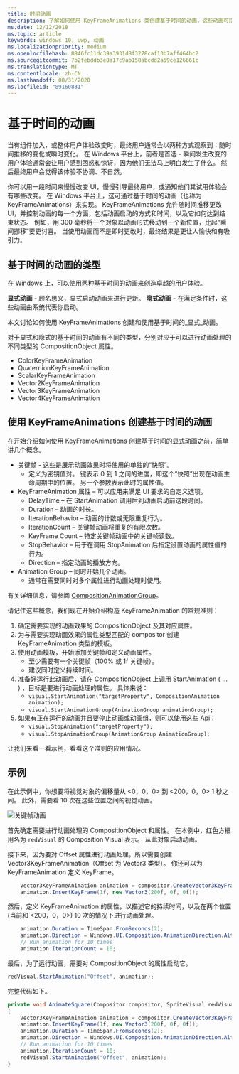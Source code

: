 ```yaml
---
title: 时间动画
description: 了解如何使用 KeyFrameAnimations 类创建基于时间的动画，这些动画可指导用户完成 UI 更改。
ms.date: 12/12/2018
ms.topic: article
keywords: windows 10, uwp, 动画
ms.localizationpriority: medium
ms.openlocfilehash: 8846fc11dc39a3931d8f3278caf13b7aff464bc2
ms.sourcegitcommit: 7b2febddb3e8a17c9ab158abcdd2a59ce126661c
ms.translationtype: MT
ms.contentlocale: zh-CN
ms.lasthandoff: 08/31/2020
ms.locfileid: "89160831"
---
```

# <a name="time-based-animations"></a>基于时间的动画

当有组件加入，或整体用户体验改变时，最终用户通常会以两种方式观察到：随时间推移的变化或瞬时变化。 在 Windows 平台上，前者是首选 - 瞬间发生改变的用户体验通常会让用户感到困惑和惊讶，因为他们无法马上明白发生了什么。 然后最终用户会觉得该体验不协调、不自然。

你可以用一段时间来慢慢改变 UI，慢慢引导最终用户，或通知他们其试用体验会有哪些改变。 在 Windows 平台上，这可通过基于时间的动画（也称为 KeyFrameAnimations）来实现。 KeyFrameAnimations 允许随时间推移更改 UI，并控制动画的每一个方面，包括动画启动的方式和时间，以及它如何达到结束状态。 例如，用 300 毫秒将一个对象以动画形式移动到一个新位置，比起“瞬间挪移”要更讨喜。 当使用动画而不是即时更改时，最终结果是更让人愉快和有吸引力。

## <a name="types-of-time-based-animations"></a>基于时间的动画的类型

在 Windows 上，可以使用两种基于时间的动画来创造卓越的用户体验。

**显式动画** - 顾名思义，显式启动动画来进行更新。
**隐式动画** - 在满足条件时，这些动画由系统代表你启动。

本文讨论如何使用 KeyFrameAnimations 创建和使用基于时间的_显式_动画。

对于显式和隐式的基于时间的动画有不同的类型，分别对应于可以进行动画处理的不同类型的 CompositionObject 属性。

- ColorKeyFrameAnimation
- QuaternionKeyFrameAnimation
- ScalarKeyFrameAnimation
- Vector2KeyFrameAnimation
- Vector3KeyFrameAnimation
- Vector4KeyFrameAnimation

## <a name="create-time-based-animations-with-keyframeanimations"></a>使用 KeyFrameAnimations 创建基于时间的动画

在开始介绍如何使用 KeyFrameAnimations 创建基于时间的显式动画之前，简单讲几个概念。

- 关键帧 - 这些是展示动画效果时将使用的单独的“快照”。
  - 定义为密钥值对。 键表示 0 到 1 之间的进度，即这个“快照”出现在动画生命周期中的位置。 另一个参数表示此时的属性值。
- KeyFrameAnimation 属性 – 可以应用来满足 UI 要求的自定义选项。
  - DelayTime – 在 StartAnimation 调用后到动画启动前这段时间。
  - Duration – 动画的时长。
  - IterationBehavior – 动画的计数或无限重复行为。
  - IterationCount – 关键帧动画将重复的有限次数。
  - KeyFrame Count – 特定关键帧动画中的关键帧读数。
  - StopBehavior – 用于在调用 StopAnimation 后指定设置动画的属性值的行为。
  - Direction – 指定动画的播放方向。
- Animation Group – 同时开始几个动画。
  - 通常在需要同时对多个属性进行动画处理时使用。

有关详细信息，请参阅 [CompositionAnimationGroup](/uwp/api/windows.ui.composition.compositionanimationgroup)。

请记住这些概念，我们现在开始介绍构造 KeyFrameAnimation 的常规准则：

1. 确定需要实现的动画效果的 CompositionObject 及其对应属性。
1. 为与需要实现动画效果的属性类型匹配的 compositor 创建 KeyFrameAnimation 类型的模板。
1. 使用动画模板，开始添加关键帧和定义动画属性。
    - 至少需要有一个关键帧（100% 或 1f 关键帧）。
    - 建议同时定义持续时间。
1. 准备好运行此动画后，请在 CompositionObject 上调用 StartAnimation ( ... ) ，目标是要进行动画处理的属性。 具体来说：
    - `visual.StartAnimation("targetProperty", CompositionAnimation animation);`
    - `visual.StartAnimationGroup(AnimationGroup animationGroup);`
1. 如果有正在运行的动画并且要停止动画或动画组，则可以使用这些 Api：
    - `visual.StopAnimation("targetProperty");`
    - `visual.StopAnimationGroup(AnimationGroup AnimationGroup);`

让我们来看一看示例，看看这个准则的应用情况。

## <a name="example"></a>示例

在此示例中，你想要将视觉对象的偏移量从 <0，0，0> 到 <200，0，0> 1 秒之间。 此外，需要看 10 次在这些位置之间的视觉动画。

![关键帧动画](images/animation/animated-rectangle.gif)

首先确定需要进行动画处理的 CompositionObject 和属性。 在本例中，红色方框用名为 `redVisual` 的 Composition Visual 表示。 从此对象启动动画。

接下来，因为要对 Offset 属性进行动画处理，所以需要创建 Vector3KeyFrameAnimation（Offset 为 Vector3 类型）。 你还可以为 KeyFrameAnimation 定义 KeyFrame。

```csharp
    Vector3KeyFrameAnimation animation = compositor.CreateVector3KeyFrameAnimation();
    animation.InsertKeyFrame(1f, new Vector3(200f, 0f, 0f));
```

然后，定义 KeyFrameAnimation 的属性，以描述它的持续时间，以及在两个位置 (当前和 <200，0，0>) 10 次的情况下进行动画处理。

```csharp
    animation.Duration = TimeSpan.FromSeconds(2);
    animation.Direction = Windows.UI.Composition.AnimationDirection.Alternate;
    // Run animation for 10 times
    animation.IterationCount = 10;
```

最后，为了运行动画，需要对 CompositionObject 的属性启动它。

```csharp
redVisual.StartAnimation("Offset", animation);
```

完整代码如下。

```csharp
private void AnimateSquare(Compositor compositor, SpriteVisual redVisual)
{ 
    Vector3KeyFrameAnimation animation = compositor.CreateVector3KeyFrameAnimation();
    animation.InsertKeyFrame(1f, new Vector3(200f, 0f, 0f));
    animation.Duration = TimeSpan.FromSeconds(2);
    animation.Direction = Windows.UI.Composition.AnimationDirection.Alternate;
    // Run animation for 10 times
    animation.IterationCount = 10;
    redVisual.StartAnimation("Offset", animation);
} 
```